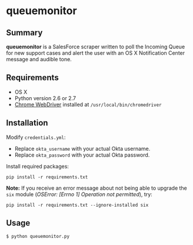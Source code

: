 # queuemonitor

## Summary
**queuemonitor** is a SalesForce scraper written to poll the Incoming Queue for new support cases and alert the user with an OS X Notification Center message and audible tone.

## Requirements
- OS X
- Python version 2.6 or 2.7
- [Chrome WebDriver](https://sites.google.com/a/chromium.org/chromedriver/downloads) installed at `/usr/local/bin/chromedriver`

## Installation
Modify `credentials.yml`:
- Replace `okta_username` with your actual Okta username.
- Replace `okta_password` with your actual Okta password.

Install required packages:
```
pip install -r requirements.txt
```

**Note:** If you receive an error message about not being able to upgrade the `six` module (*OSError: [Errno 1] Operation not permitted*), try:
```
pip install -r requirements.txt --ignore-installed six
```

## Usage
```
$ python queuemonitor.py
```




